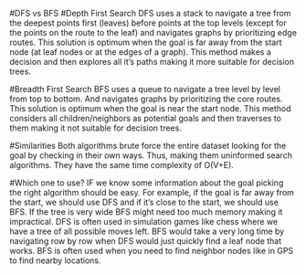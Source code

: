 #DFS vs BFS
#Depth First Search
DFS uses a stack to navigate a tree from the deepest points first (leaves) before points at the top levels (except for the points on the route to the leaf) and navigates graphs by prioritizing edge routes. This solution is optimum when the goal is far away from the start node (at leaf nodes or at the edges of a graph). This method makes a decision and then explores all it’s paths making it more suitable for decision trees.

#Breadth First Search
BFS uses a queue to navigate a tree level by level from top to bottom. And navigates graphs by prioritizing the core routes. This solution is optimum when the goal is near the start node. This method considers all children/neighbors as potential goals and then traverses to them making it not suitable for decision trees.

#Similarities
Both algorithms brute force the entire dataset looking for the goal by checking in their own ways. Thus, making them uninformed search algorithms. They have the same time complexity of O(V+E).

#Which one to use?
IF we know some information about the goal picking the right algorithm should be easy. For example, if the goal is far away from the start, we should use DFS and if it’s close to the start, we should use BFS.
If the tree is very wide BFS might need too much memory making it impractical.
DFS is often used in simulation games like chess where we have a tree of all possible moves left. BFS would take a very long time by navigating row by row when DFS would just quickly find a leaf node that works.
BFS is often used when you need to find neighbor nodes like in GPS to find nearby locations.
